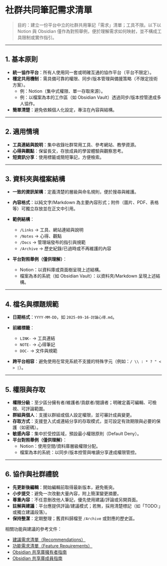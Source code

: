 # 社群共同筆記需求清單

> 目的：建立一份平台中立的社群共用筆記「需求」清單；工具不限。以下以 Notion 與 Obsidian 僅作為對照舉例，便於理解需求如何映射，並不構成工具限制或實作指引。

---

## 1. 基本原則

- **統一協作平台**：所有人使用同一套或明確互通的協作平台（平台不限定）。
- **穩定共用機制**：需具備可靠的權限、同步/版本管理與備援策略（不限定技術方案）。
  - 例：Notion（集中式權限、單一存取來源）。
  - 例：以檔案為本的工作區（如 Obsidian Vault）透過同步/版本控管達成多人協作。
- **簡單清楚**：避免依賴個人化設定，專注在內容與結構。

---

## 2. 適用情境

- **工具連結與說明**：集中收錄社群常用工具、參考網站、教學資源。
- **心得與觀點**：保留長文，存放成員的學習體驗與觀察思考。
- **短資訊分享**：使用標籤或簡短筆記，方便檢索。

---

## 3. 資料夾與檔案結構

- **一致的資訊架構**：定義清楚的層級與命名規則，便於搜尋與維護。
- **內容格式**：以純文字/Markdown 為主要內容形式；附件（圖片、PDF、表格等）可獨立存放並在正文中引用。
- **範例結構**：

  - `/Links` → 工具、網站連結與說明
  - `/Notes` → 心得、觀點
  - `/Docs` → 管理端發布的指引與規範
  - `/Archive` → 歷史紀錄/已過時或不再維護的內容

- **平台對照舉例（僅供理解）**：
  - Notion：以資料庫或頁面樹呈現上述結構。
  - 檔案為本的系統（如 Obsidian Vault）：以資料夾/Markdown 呈現上述結構。

---

## 4. 檔名與標題規範

- **日期格式**：`YYYY-MM-DD`，如 `2025-09-16-討論心得.md`。
- **前綴標籤**：

  - `LINK-` → 工具連結
  - `NOTE-` → 心得筆記
  - `DOC-` → 文件與規範

- **跨平台相容**：避免使用在常見系統不支援的特殊字元（例如：`/ \\ : * ? " < > |`）。

---

## 5. 權限與存取

- **權限分級**：至少區分擁有者/維護者/貢獻者/閱讀者；明確定義可編輯、可檢視、可評論範圍。
- **群組與個人**：支援以群組或個人設定權限，並可審計成員變更。
- **存取方式**：支援登入式或連結分享的存取模式，並可設定有效期限與必要的保護（如密碼）。
- **敏感內容**：集中於受控區域，預設最小權限原則（Default Deny）。
- **平台對照舉例（僅供理解）**：
  - Notion：使用空間/資料庫層級權限分配。
  - 檔案為本的系統：以同步/版本控管與唯讀分享達成權限管控。

---

## 6. 協作與社群禮貌

- **先更新後編輯**：開始編輯前取得最新版本，避免衝突。
- **小步提交**：避免一次改動大量內容，附上簡潔變更摘要。
- **尊重內容**：不任意刪改他人筆記，優先使用建議/評論或另開頁面。
- **註解與建議**：平台應提供評論/建議模式；若無，採用清楚標記（如「TODO:」或獨立建議段落）。
- **保持整潔**：定期整理；舊資料歸檔至 `/Archive` 或對應的歷史區。

相關功能與建議的參考文件：

- [建議需求清單（Recommendations）](./recommendations.md)
- [功能需求清單（Feature Requirements）](./requirements.md)
- [Obsidian 共享庫擁有者指南](./obsidian-share-owner-guide.md)
- [Obsidian 共享庫成員指南](./obsidian-share-owner-member.md)
